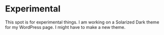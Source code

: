 # Experimental

This spot is for experimental things. I am working on a Solarized Dark theme for my WordPress page. I might have to make a new theme.
